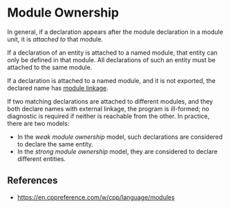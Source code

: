 # Module Ownership

In general, if a declaration appears after the module declaration in a module unit, it is _attached to_ that module.

If a declaration of an entity is attached to a named module, that entity can only be defined in that module. All declarations of such an entity must be attached to the same module.

If a declaration is attached to a named module, and it is not exported, the declared name has [module linkage](https://en.cppreference.com/w/cpp/language/storage_duration#module_linkage "cpp/language/storage duration").

If two matching declarations are attached to different modules, and they both declare names with external linkage, the program is ill-formed; no diagnostic is required if neither is reachable from the other. In practice, there are two models:

- In the _weak module ownership_ model, such declarations are considered to declare the same entity.
- In the _strong module ownership_ model, they are considered to declare different entities.

## References

- https://en.cppreference.com/w/cpp/language/modules